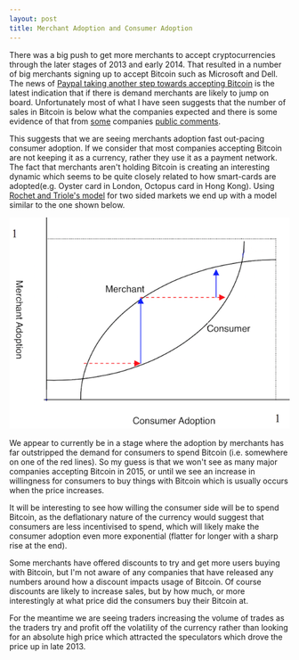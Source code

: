 ```yaml
---
layout: post
title: Merchant Adoption and Consumer Adoption
---
```


There was a big push to get more merchants to accept cryptocurrencies through the later stages of 2013 and early 2014. That resulted in a number of big merchants signing up to accept Bitcoin such as Microsoft and Dell. The news of [Paypal taking another step towards accepting Bitcoin](https://www.cryptocoinsnews.com/breaking-paypal-merchants-can-now-accept-bitcoin/) is the latest indication that if there is demand merchants are likely to jump on board. Unfortunately most of what I have seen suggests that the number of sales in Bitcoin is below what the companies expected and there is some evidence of that from [some](http://www.coindesk.com/overstocks-2014-bitcoin-sales-miss-projections-3-million/) companies [public comments](https://fundraising.mozilla.org/bitcoin-donations-to-mozilla-17-days-in/).

This suggests that we are seeing merchants adoption fast out-pacing consumer adoption. If we consider that most companies accepting Bitcoin are not keeping it as a currency, rather they use it as a payment network. The fact that merchants aren't holding Bitcoin is creating an interesting dynamic which seems to be quite closely related to how smart-cards are adopted(e.g. Oyster card in London, Octopus card in Hong Kong). Using [Rochet and Triole's model](http://onlinelibrary.wiley.com/doi/10.1162/154247603322493212/abstract) for two sided markets we end up with a model similar to the one shown below. 

![two sided market adoption](/assets/two-sided-market.png)

We appear to currently be in a stage where the adoption by merchants has far outstripped the demand for consumers to spend Bitcoin (i.e. somewhere on one of the red lines). So my guess is that we won't see as many major companies accepting Bitcoin in 2015, or until we see an increase in willingness for consumers to buy things with Bitcoin which is usually occurs when the price increases. 

It will be interesting to see how willing the consumer side will be to spend Bitcoin, as the deflationary nature of the currency would suggest that consumers are less incentivised to spend, which will likely make the consumer adoption even more exponential (flatter for longer with a sharp rise at the end). 

Some merchants have offered discounts to try and get more users buying with Bitcoin, but I'm not aware of any companies that have released any numbers around how a discount impacts usage of Bitcoin. Of course discounts are likely to increase sales, but by how much, or more interestingly at what price did the consumers buy their Bitcoin at. 

For the meantime we are seeing traders increasing the volume of trades as the traders try and profit off the volatility of the currency rather than looking for an absolute high price which attracted the speculators which drove the price up in late 2013. 